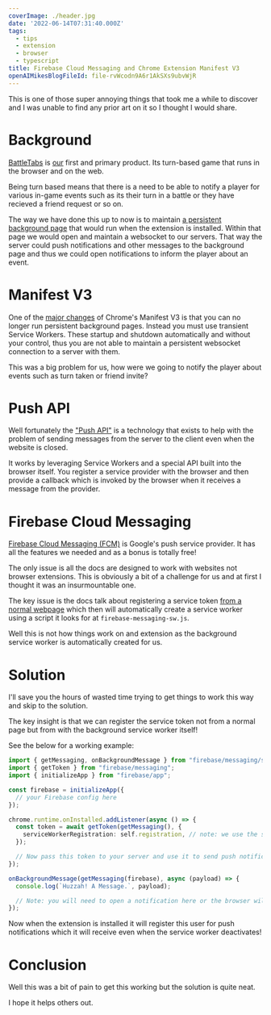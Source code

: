 ```yaml
---
coverImage: ./header.jpg
date: '2022-06-14T07:31:40.000Z'
tags:
  - tips
  - extension
  - browser
  - typescript
title: Firebase Cloud Messaging and Chrome Extension Manifest V3
openAIMikesBlogFileId: file-rvWcodn9A6r1AkSXs9ubvWjR
---
```


This is one of those super annoying things that took me a while to discover and I was unable to find any prior art on it so I thought I would share.

<!-- more -->

# Background

[BattleTabs](https://battletabs.com/) is [our](https://gangbusters.io) first and primary product. Its turn-based game that runs in the browser and on the web.

Being turn based means that there is a need to be able to notify a player for various in-game events such as its their turn in a battle or they have recieved a friend request or so on.

The way we have done this up to now is to maintain [a persistent background page](https://developer.chrome.com/docs/extensions/mv2/background_pages/) that would run when the extension is installed. Within that page we would open and maintain a websocket to our servers. That way the server could push notifications and other messages to the background page and thus we could open notifications to inform the player about an event.

# Manifest V3

One of the [major changes](https://developer.chrome.com/docs/extensions/mv3/intro/mv3-overview/#service-workers) of Chrome's Manifest V3 is that you can no longer run persistent background pages. Instead you must use transient Service Workers. These startup and shutdown automatically and without your control, thus you are not able to maintain a persistent websocket connection to a server with them.

This was a big problem for us, how were we going to notify the player about events such as turn taken or friend invite?

# Push API

Well fortunately the ["Push API"](https://developer.mozilla.org/en-US/docs/Web/API/Push_API) is a technology that exists to help with the problem of sending messages from the server to the client even when the website is closed.

It works by leveraging Service Workers and a special API built into the browser itself. You register a service provider with the browser and then provide a callback which is invoked by the browser when it receives a message from the provider.

# Firebase Cloud Messaging

[Firebase Cloud Messaging (FCM)](https://firebase.google.com/docs/cloud-messaging) is Google's push service provider. It has all the features we needed and as a bonus is totally free!

The only issue is all the docs are designed to work with websites not browser extensions. This is obviously a bit of a challenge for us and at first I thought it was an insurmountable one.

The key issue is the docs talk about registering a service token [from a normal webpage](https://firebase.google.com/docs/cloud-messaging/js/client#access_the_registration_token) which then will automatically create a service worker using a script it looks for at `firebase-messaging-sw.js`.

Well this is not how things work on and extension as the background service worker is automatically created for us.

# Solution

I'll save you the hours of wasted time trying to get things to work this way and skip to the solution.

The key insight is that we can register the service token not from a normal page but from with the background service worker itself!

See the below for a working example:

```typescript
import { getMessaging, onBackgroundMessage } from "firebase/messaging/sw"; // note: we MUST use the sw version of the messaging API and NOT the one from "firebase/messaging"
import { getToken } from "firebase/messaging";
import { initializeApp } from "firebase/app";

const firebase = initializeApp({
  // your Firebase config here
});

chrome.runtime.onInstalled.addListener(async () => {
  const token = await getToken(getMessaging(), {
    serviceWorkerRegistration: self.registration, // note: we use the sw of ourself to register with
  });

  // Now pass this token to your server and use it to send push notifications to this user
});

onBackgroundMessage(getMessaging(firebase), async (payload) => {
  console.log(`Huzzah! A Message.`, payload);

  // Note: you will need to open a notification here or the browser will do it for you.. something, something, security
});
```

Now when the extension is installed it will register this user for push notifications which it will receive even when the service worker deactivates!

# Conclusion

Well this was a bit of pain to get this working but the solution is quite neat.

I hope it helps others out.
